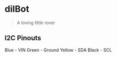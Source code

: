 # dilBot
> A loving little rover


## I2C Pinouts

Blue - VIN
Green - Ground
Yellow - SDA
Black - SCL
